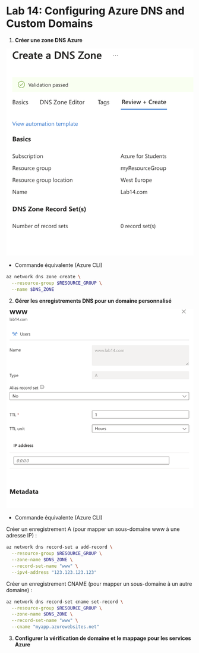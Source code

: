 # Lab 14: Configuring Azure DNS and Custom Domains

1. **Créer une zone DNS Azure**

![1.png](1.png)

- Commande équivalente (Azure CLI)

```bash
az network dns zone create \
  --resource-group $RESOURCE_GROUP \
  --name $DNS_ZONE
```

2. **Gérer les enregistrements DNS pour un domaine personnalisé**

![2.png](2.png)

- Commande équivalente (Azure CLI)

Créer un enregistrement A (pour mapper un sous-domaine www à une adresse IP) :
```bash
az network dns record-set a add-record \
  --resource-group $RESOURCE_GROUP \
  --zone-name $DNS_ZONE \
  --record-set-name "www" \
  --ipv4-address "123.123.123.123"
```

Créer un enregistrement CNAME (pour mapper un sous-domaine à un autre domaine) :
```bash
az network dns record-set cname set-record \
  --resource-group $RESOURCE_GROUP \
  --zone-name $DNS_ZONE \
  --record-set-name "www" \
  --cname "myapp.azurewebsites.net"
```

3. **Configurer la vérification de domaine et le mappage pour les services Azure**


